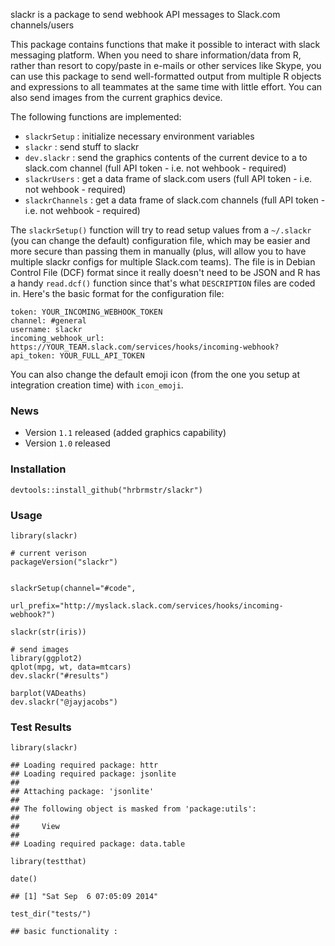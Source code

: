 slackr is a package to send webhook API messages to Slack.com channels/users

This package contains functions that make it possible to interact with slack messaging platform. When you need to share information/data from R, rather than resort to copy/paste in e-mails or other services like Skype, you can use this package to send well-formatted output from multiple R objects and expressions to all teammates at the same time with little effort. You can also send images from the current graphics device.

The following functions are implemented:

-   `slackrSetup` : initialize necessary environment variables
-   `slackr` : send stuff to slackr
-   `dev.slackr` : send the graphics contents of the current device to a to slack.com channel (full API token - i.e. not wehbook - required)
-   `slackrUsers` : get a data frame of slack.com users (full API token - i.e. not wehbook - required)
-   `slackrChannels` : get a data frame of slack.com channels (full API token - i.e. not wehbook - required)

The `slackrSetup()` function will try to read setup values from a `~/.slackr` (you can change the default) configuration file, which may be easier and more secure than passing them in manually (plus, will allow you to have multiple slackr configs for multiple Slack.com teams). The file is in Debian Control File (DCF) format since it really doesn't need to be JSON and R has a handy `read.dcf()` function since that's what `DESCRIPTION` files are coded in. Here's the basic format for the configuration file:

    token: YOUR_INCOMING_WEBHOOK_TOKEN
    channel: #general
    username: slackr
    incoming_webhook_url: https://YOUR_TEAM.slack.com/services/hooks/incoming-webhook?
    api_token: YOUR_FULL_API_TOKEN

You can also change the default emoji icon (from the one you setup at integration creation time) with `icon_emoji`.

### News

-   Version `1.1` released (added graphics capability)
-   Version `1.0` released

### Installation

``` {.r}
devtools::install_github("hrbrmstr/slackr")
```

### Usage

``` {.r}
library(slackr)

# current verison
packageVersion("slackr")


slackrSetup(channel="#code", 
            url_prefix="http://myslack.slack.com/services/hooks/incoming-webhook?")

slackr(str(iris))

# send images
library(ggplot2)
qplot(mpg, wt, data=mtcars)
dev.slackr("#results")

barplot(VADeaths)
dev.slackr("@jayjacobs")
```

### Test Results

``` {.r}
library(slackr)
```

    ## Loading required package: httr
    ## Loading required package: jsonlite
    ## 
    ## Attaching package: 'jsonlite'
    ## 
    ## The following object is masked from 'package:utils':
    ## 
    ##     View
    ## 
    ## Loading required package: data.table

``` {.r}
library(testthat)

date()
```

    ## [1] "Sat Sep  6 07:05:09 2014"

``` {.r}
test_dir("tests/")
```

    ## basic functionality :
